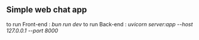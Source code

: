 ## Simple web chat app

to run Front-end : *bun run dev*
to run Back-end : *uvicorn server:app --host 127.0.0.1 --port 8000*

